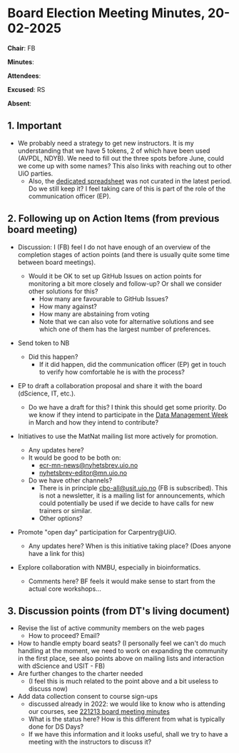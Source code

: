 # Board Election Meeting Minutes, 20-02-2025

**Chair**: FB

**Minutes**: 

**Attendees**:

**Excused**: RS

**Absent**:


## 1. Important

* We probably need a strategy to get new instructors. It is my understanding that we have 5 tokens, 2 of which have been used (AVPDL, NDYB). We need to fill out the three spots before June, could we come up with some names? This also links with reaching out to other UiO parties.
  * Also, the [dedicated spreadsheet](https://docs.google.com/spreadsheets/d/1-ZWKY2Q2gTa3kRfcuniMMdaFyp6VrOz913eqCXDUCq8/edit?gid=1094759204#gid=1094759204) was not curated in the latest period. Do we still keep it? I feel taking care of this is part of the role of the communication officer (EP).

## 2. Following up on Action Items (from previous board meeting)

* Discussion: I (FB) feel I do not have enough of an overview of the completion stages of action points (and there is usually quite some time between board meetings).
  * Would it be OK to set up GitHub Issues on action points for monitoring a bit more closely and follow-up? Or shall we consider other solutions for this?
    * How many are favourable to GitHub Issues?
    * How many against?
    * How many are abstaining from voting
    * Note that we can also vote for alternative solutions and see which one of them has the largest number of preferences.  

* Send token to NB
  * Did this happen?
    * If it did happen, did the communication officer (EP) get in touch to verify how comfortable he is with the process?
* EP to draft a collaboration proposal and share it with the board (dScience, IT, etc.).
  * Do we have a draft for this? I think this should get some priority. Do we know if they intend to participate in the [Data Management Week](https://www.ub.uio.no/english/courses-events/events/dsc/2025/data-management-week-2025-.html) in March and how they intend to contribute? 
* Initiatives to use the MatNat mailing list more actively for promotion.
  * Any updates here? 
  * It would be good to be both on:
    * ecr-mn-news@nyhetsbrev.uio.no
    * nyhetsbrev-editor@mn.uio.no
  * Do we have other channels? 
    * There is in principle cbo-all@usit.uio.no (FB is subscribed). This is not a newsletter, it is a mailing list for announcements, which could potentially be used if we decide to have calls for new trainers or similar.
    * Other options?
* Promote "open day" participation for Carpentry@UiO.
  * Any updates here? When is this initiative taking place? (Does anyone have a link for this) 
* Explore collaboration with NMBU, especially in bioinformatics.
  * Comments here? BF feels it would make sense to start from the actual core workshops...

## 3. Discussion points (from DT's living document) 

* Revise the list of active community members on the web pages
  * How to proceed? Email?
* How to handle empty board seats? (I personally feel we can't do much handling at the moment, we need to work on expanding the community in the first place, see also points above on mailing lists and interaction with dScience and USIT - FB)
* Are further changes to the charter needed
  * (I feel this is much related to the point above and a bit useless to discuss now)
* Add data collection consent to course sign-ups
  * discussed already in 2022: we would like to know who is attending our courses, see [221213 board meeting minutes](https://github.com/uio-carpentry/organisational/blob/master/meetings/221213_board_meeting.md)
  * What is the status here? How is this different from what is typically done for DS Days?
  * If we have this information and it looks useful, shall we try to have a meeting with the instructors to discuss it?

 
